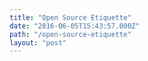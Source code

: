 ```yaml
---
title: "Open Source Etiquette"
date: "2016-06-05T15:43:57.000Z"
path: "/open-source-etiquette"
layout: "post"
---
```

